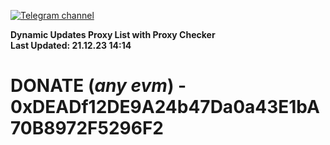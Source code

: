 [![Telegram channel](https://img.shields.io/endpoint?url=https://runkit.io/damiankrawczyk/telegram-badge/branches/master?url=https://t.me/n4z4v0d)](https://t.me/n4z4v0d) 

**Dynamic Updates Proxy List with Proxy Checker**  
**Last Updated: 21.12.23 14:14**

# DONATE (_any evm_) - 0xDEADf12DE9A24b47Da0a43E1bA70B8972F5296F2

